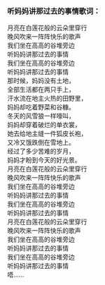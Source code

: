 

### 听妈妈讲那过去的事情歌词：

月亮在白莲花般的云朵里穿行  
晚风吹来一阵阵快乐的歌声  
我们坐在高高的谷堆旁边  
听妈妈讲那过去的事情  
我们坐在高高的谷堆旁边  
听妈妈讲那过去的事情  
那时候，妈妈没有土地，  
全部生活都在两只手上，  
汗水流在地主火热的田野里，  
妈妈却吃着野菜和谷糠。  
冬天的风雪狼一样嚎叫，  
妈妈却穿着破烂的单衣裳，  
她去给地主缝一件狐皮长袍，  
又冷又饿跌倒在雪地上。  
经过了多少苦难的岁月，  
妈妈才盼到今天的好光景。  
月亮在白莲花般的云朵里穿行  
晚风吹来一阵阵快乐的歌声  
我们坐在高高的谷堆旁边  
听妈妈讲那过去的事情  
我们坐在高高的谷堆旁边  
听妈妈讲那过去的事情  
月亮在白莲花般的云朵里穿行  
晚风吹来一阵阵快乐的歌声  
我们坐在高高的谷堆旁边  
听妈妈讲那过去的事情  
我们坐在高高的谷堆旁边  
听妈妈讲那过去的事情  
唔……


